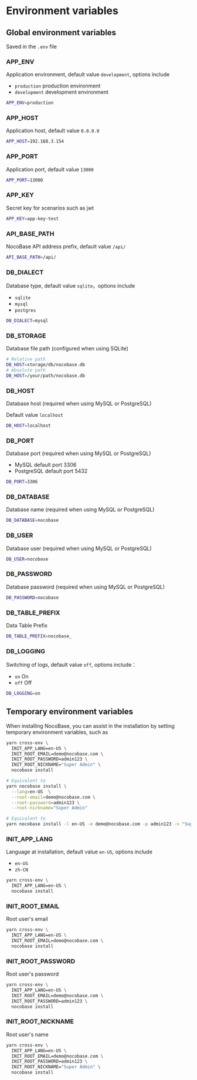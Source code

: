 # Environment variables

## Global environment variables

Saved in the `.env` file

### APP_ENV

Application environment, default value `development`, options include

- `production` production environment
- `development` development environment

```bash
APP_ENV=production
```

### APP_HOST

Application host, default value `0.0.0.0`

```bash
APP_HOST=192.168.3.154
```

### APP_PORT

Application port, default value `13000`

```bash
APP_PORT=13000
```

### APP_KEY

Secret key for scenarios such as jwt

```bash
APP_KEY=app-key-test
```

### API_BASE_PATH

NocoBase API address prefix, default value `/api/`

```bash
API_BASE_PATH=/api/
```

### DB_DIALECT

Database type, default value `sqlite`，options include

- `sqlite`
- `mysql`
- `postgres`

```bash
DB_DIALECT=mysql
```

### DB_STORAGE

Database file path (configured when using SQLite)

```bash
# Relative path
DB_HOST=storage/db/nocobase.db
# Absolute path
DB_HOST=/your/path/nocobase.db
```

### DB_HOST

Database host (required when using MySQL or PostgreSQL)

Default value `localhost`

```bash
DB_HOST=localhost
```

### DB_PORT

Database port (required when using MySQL or PostgreSQL)

- MySQL default port 3306
- PostgreSQL default port 5432

```bash
DB_PORT=3306
```

### DB_DATABASE

Database name (required when using MySQL or PostgreSQL)

```bash
DB_DATABASE=nocobase
```

### DB_USER

Database user (required when using MySQL or PostgreSQL)

```bash
DB_USER=nocobase
```

### DB_PASSWORD

Database password (required when using MySQL or PostgreSQL)

```bash
DB_PASSWORD=nocobase
```

### DB_TABLE_PREFIX

Data Table Prefix

```bash
DB_TABLE_PREFIX=nocobase_
```

### DB_LOGGING

Switching of logs, default value `off`, options include：

- `on` On
- `off` Off

```bash
DB_LOGGING=on
```

## Temporary environment variables

When installing NocoBase, you can assist in the installation by setting temporary environment variables, such as

```bash
yarn cross-env \
  INIT_APP_LANG=en-US \
  INIT_ROOT_EMAIL=demo@nocobase.com \
  INIT_ROOT_PASSWORD=admin123 \
  INIT_ROOT_NICKNAME="Super Admin" \
  nocobase install

# Equivalent to
yarn nocobase install \
  --lang=en-US  \
  --root-email=demo@nocobase.com \
  --root-password=admin123 \
  --root-nickname="Super Admin"

# Equivalent to
yarn nocobase install -l en-US -e demo@nocobase.com -p admin123 -n "Super Admin"
```

### INIT_APP_LANG

Language at installation, default value `en-US`, options include

- `en-US`
- `zh-CN`

```bash
yarn cross-env \
  INIT_APP_LANG=en-US \
  nocobase install
```

### INIT_ROOT_EMAIL

Root user's email

```bash
yarn cross-env \
  INIT_APP_LANG=en-US \
  INIT_ROOT_EMAIL=demo@nocobase.com \
  nocobase install
```

### INIT_ROOT_PASSWORD

Root user's password

```bash
yarn cross-env \
  INIT_APP_LANG=en-US \
  INIT_ROOT_EMAIL=demo@nocobase.com \
  INIT_ROOT_PASSWORD=admin123 \
  nocobase install
```

### INIT_ROOT_NICKNAME

Root user's name

```bash
yarn cross-env \
  INIT_APP_LANG=en-US \
  INIT_ROOT_EMAIL=demo@nocobase.com \
  INIT_ROOT_PASSWORD=admin123 \
  INIT_ROOT_NICKNAME="Super Admin" \
  nocobase install
```
